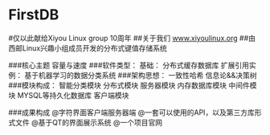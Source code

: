 # FirstDB  
#仅以此献给Xiyou Linux group  10周年 
##关于我们  www.xiyoulinux.org
##由西邮Linux兴趣小组成员开发的分布式键值存储系统

###核心主题
        容量与速度
###软件类型：
      基础：
        分布式缓存数据库
      扩展引用实例：
        基于机器学习的数据分类系统
###架构思想：
        一致性哈希
        信息论&&决策树
###模块构成：
        智能分类模块
        分布式模块
        服务器模块
        内存数据库模块
        中间件模块
        MYSQL等持久化数据库
        客户端模块
        
###成果构成
        @字符界面客户端服务器端
        @一套可以使用的API，以及第三方库形式文件
        @基于QT的界面展示系统
        @一个项目官网

 


